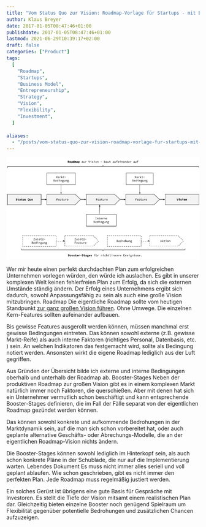 ```yaml
---
title: "Vom Status Quo zur Vision: Roadmap-Vorlage für Startups - mit Booster-Stages!"
author: Klaus Breyer
date: 2017-01-05T08:47:46+01:00
publishdate: 2017-01-05T08:47:46+01:00
lastmod: 2021-06-29T10:39:17+02:00
draft: false
categories: ["Product"]
tags:
  [
    "Roadmap",
    "Startups",
    "Business Model",
    "Entrepreneurship",
    "Strategy",
    "Vision",
    "Flexibility",
    "Investment",
  ]

aliases:
  - "/posts/vom-status-quo-zur-vision-roadmap-vorlage-fur-startups-mit-booster-stages/"
---
```


![](2016-12-21-Roadmap.png)

Wer mir heute einen perfekt durchdachten Plan zum erfolgreichen Unternehmen vorlegen würden, den würde ich auslachen. Es gibt in unserer komplexen Welt keinen fehlerfreien Plan zum Erfolg, da sich die externen Umstände ständig ändern. Der Erfolg eines Unternehmens ergibt sich dadurch, sowohl Anpassungsfähig zu sein als auch eine große Vision mitzubringen.
Roadmap
Die eigentliche Roadmap sollte vom heutigen Standpunkt [zur ganz großen Vision führen](https://klaus-breyer.de/blog/entrepreneurship/von-der-idee-zur-vision-der-eigene-handlungsspielraum-als-sliding-window/1808). Ohne Umwege. Die einzelnen Kern-Features sollten aufeinander aufbauen.

Bis gewisse Features ausgerollt werden können, müssen manchmal erst gewisse Bedingungen eintreten. Das können sowohl externe (z.B. gewisse Markt-Reife) als auch interne Faktoren (richtiges Personal, Datenbasis, etc. ) sein. An welchen Indikatoren das festgemacht wird, sollte als Bedingung notiert werden. Ansonsten wirkt die eigene Roadmap lediglich aus der Luft gegriffen.

Aus Gründen der Übersicht bilde ich externe und interne Bedingungen oberhalb und unterhalb der Roadmap ab.
Booster-Stages
Neben der produktiven Roadmap zur großen Vision gibt es in einem komplexen Markt natürlich immer noch Faktoren, die querschießen. Aber mit denen hat sich ein Unternehmer vermutlich schon beschäftigt und kann entsprechende Booster-Stages definieren, die im Fall der Fälle separat von der eigentlichen Roadmap gezündet werden können.

Das können sowohl konkrete und aufkommende Bedrohungen in der Marktdynamik sein, auf die man sich schon vorbereitet hat, oder auch geplante alternative Geschäfts- oder Abrechungs-Modelle, die an der eigentlichen Roadmap-Vision nichts ändern.

Die Booster-Stages können sowohl lediglich im Hinterkopf sein, als auch schon konkrete Pläne in der Schublade, die nur auf die Implementierung warten.
Lebendes Dokument
Es muss nicht immer alles seriell und voll geplant ablaufen. Wie schon geschrieben, gibt es nicht immer den perfekten Plan. Jede Roadmap muss regelmäßig justiert werden.

Ein solches Gerüst ist übrigens eine gute Basis für Gespräche mit Investoren. Es stellt die Tiefe der Vision mitsamt einem realistischen Plan dar. Gleichzeitig bieten einzelne Booster noch genügend Spielraum um Flexibilität gegenüber potentielle Bedrohungen und zusätzlichen Chancen aufzuzeigen.
